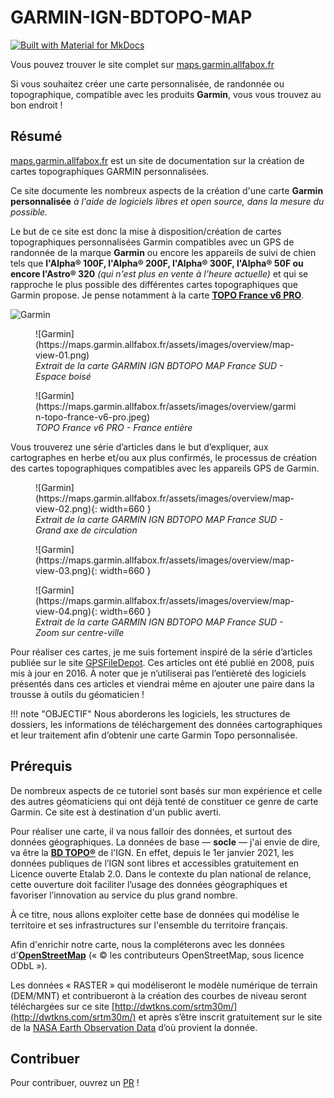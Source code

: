 
# GARMIN-IGN-BDTOPO-MAP

[![Built with Material for MkDocs](https://img.shields.io/badge/Material_for_MkDocs-526CFE?style=for-the-badge&logo=MaterialForMkDocs&logoColor=white)](https://squidfunk.github.io/mkdocs-material/)

Vous pouvez trouver le site complet sur [maps.garmin.allfabox.fr](https://maps.garmin.allfabox.fr/)

Si vous souhaitez créer une carte personnalisée, de randonnée ou topographique, compatible avec les produits **Garmin**, vous vous trouvez au bon endroit ! 
## Résumé

[maps.garmin.allfabox.fr](https://maps.garmin.allfabox.fr/) est un site de documentation sur la création de cartes topographiques GARMIN personnalisées.

Ce site documente les nombreux aspects de la création d'une carte **Garmin personnalisée** *à l'aide de logiciels libres et open source, dans la mesure du possible.*

Le but de ce site est donc la mise à disposition/création de cartes topographiques personnalisées Garmin compatibles avec un GPS de randonnée de la marque **Garmin** ou encore les appareils de suivi de chien tels que **l'Alpha® 100F, l'Alpha® 200F, l'Alpha® 300F, l'Alpha® 50F ou encore l'Astro® 320** *(qui n'est plus en vente à l'heure actuelle)* et qui se rapproche le plus possible des différentes cartes topographiques que Garmin propose. Je pense notamment à la carte [**TOPO France v6 PRO**](https://www.garmin.com/fr-FR/p/612545).

![Garmin](https://maps.garmin.allfabox.fr/assets/images/overview/map-view-01.png)

<figure markdown>
  ![Garmin](https://maps.garmin.allfabox.fr/assets/images/overview/map-view-01.png)
  <figcaption><i>Extrait de la carte GARMIN IGN BDTOPO MAP France SUD - Espace boisé</i></figcaption>
</figure>

<figure markdown>
  ![Garmin](https://maps.garmin.allfabox.fr/assets/images/overview/garmin-topo-france-v6-pro.jpeg)
  <figcaption><i>TOPO France v6 PRO - France entière</i></figcaption>
</figure>

Vous trouverez une série d’articles dans le but d’expliquer, aux cartographes en herbe et/ou aux plus confirmés, le processus de création des cartes topographiques compatibles avec les appareils GPS de Garmin.

<figure markdown>
  ![Garmin](https://maps.garmin.allfabox.fr/assets/images/overview/map-view-02.png){: width=660 }
  <figcaption><i>Extrait de la carte GARMIN IGN BDTOPO MAP France SUD - Grand axe de circulation</i></figcaption>
</figure>

<figure markdown>
  ![Garmin](https://maps.garmin.allfabox.fr/assets/images/overview/map-view-03.png){: width=660 }
</figure>
<figure markdown>
  ![Garmin](https://maps.garmin.allfabox.fr/assets/images/overview/map-view-04.png){: width=660 }
  <figcaption><i>Extrait de la carte GARMIN IGN BDTOPO MAP France SUD - Zoom sur centre-ville</i></figcaption>
</figure>

Pour réaliser ces cartes, je me suis fortement inspiré de la série d’articles publiée sur le site [GPSFileDepot](https://www.gpsfiledepot.com/). Ces articles ont été publié en 2008, puis mis à jour en 2016. À noter que je n’utiliserai pas l’entièreté des logiciels présentés dans ces articles et viendrai même en ajouter une paire dans la trousse à outils du géomaticien !


!!! note "OBJECTIF"
    Nous aborderons les logiciels, les structures de dossiers, les informations de téléchargement des données cartographiques et leur traitement afin d’obtenir une carte Garmin Topo personnalisée.

## **Prérequis**

De nombreux aspects de ce tutoriel sont basés sur mon expérience et celle des autres géomaticiens qui ont déjà tenté de constituer ce genre de carte Garmin. Ce site est à destination d'un public averti.

Pour réaliser une carte, il va nous falloir des données, et surtout des données géographiques. La données de base — **socle** — j'ai envie de dire, va être la [**BD TOPO®**](https://geoservices.ign.fr/bdtopo) de l'IGN. En effet, depuis le 1er janvier 2021, les données publiques de l’IGN sont libres et accessibles gratuitement en Licence ouverte Etalab 2.0. Dans le contexte du plan national de relance, cette ouverture doit faciliter l’usage des données géographiques et favoriser l’innovation au service du plus grand nombre.

À ce titre, nous allons exploiter cette base de données qui modélise le territoire et ses infrastructures sur l'ensemble du territoire français.

Afin d'enrichir notre carte, nous la compléterons avec les données d'[**OpenStreetMap**](https://www.openstreetmap.org/) (« © les contributeurs OpenStreetMap, sous licence ODbL »).

Les données « RASTER » qui modéliseront le modèle numérique de terrain (DEM/MNT) et contribueront à la création des courbes de niveau seront téléchargées sur ce site [http://dwtkns.com/srtm30m/](http://dwtkns.com/srtm30m/) et après s’être inscrit gratuitement sur le site de la [NASA Earth Observation Data](https://www.earthdata.nasa.gov/eosdis/science-system-description/eosdis-components/earthdata-login) d’où provient la donnée.

## Contribuer
Pour contribuer, ouvrez un [PR](https://github.com/allfab/garmin-ign-bdtopo-map/pulls) !
